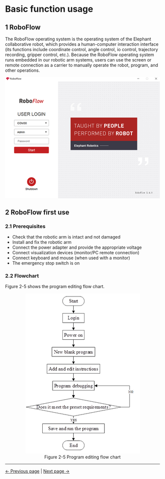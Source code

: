 # Basic function usage

## 1 RoboFlow
The RoboFlow operating system is the operating system of the Elephant collaborative robot, which provides a human-computer interaction interface (its functions include coordinate control, angle control, io control, trajectory recording, gripper control, etc.). Because the RoboFlow operating system runs embedded in our robotic arm systems, users can use the screen or remote connection as a carrier to manually operate the robot, program, and other operations.
<div align=center><img src="../resources/2-serialproduct/6.2.2.1_1.png"></div>

## 2 RoboFlow first use

### 2.1 Prerequisites

- Check that the robotic arm is intact and not damaged
- Install and fix the robotic arm
- Connect the power adapter and provide the appropriate voltage
- Connect visualization devices (monitor/PC remote connection)
- Connect keyboard and mouse (when used with a monitor)
- The emergency stop switch is on

### 2.2 Flowchart

Figure 2-5 shows the program editing flow chart.

<div align=center><img src="../resources/2-serialproduct/myCobot%20Pro%20600/Chinese/Drawing 28.png" alt="img" style="zoom: 100%;" /> </div>

<center>Figure 2-5 Program editing flow chart</center>

---
[← Previous page](../4-FirstInstallAndUse/4.3-Power-onTestGuide.md) | [Next page → ](./5.2-ApplicationUse.md)